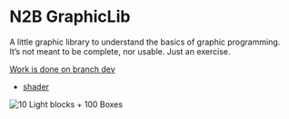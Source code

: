 # N2B GraphicLib
A little graphic library to understand the basics of graphic programming. <br>
It’s not meant to be complete, nor usable. Just an exercise.

[Work is done on branch dev](https://github.com/Nice2Bee/N2B_GraphicLib/tree/dev)


- [shader](https://github.com/Nice2Bee/N2B_GraphicLib/tree/dev/N2B%20Graphics/N2B%20Graphics/res/shader)

![10 Light blocks + 100 Boxes](https://github.com/Nice2Bee/N2B_GraphicLib/blob/dev/screenshot.PNG)
